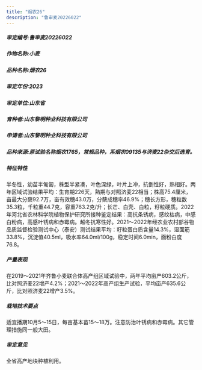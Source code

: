 ```yaml
---
title: "烟农26"
description: "鲁审麦20226022"
---
```

##### 审定编号:鲁审麦20226022

##### 作物名称:小麦

##### 品种名称:烟农26

##### 审定年份:2023

##### 审定单位:山东省

##### 育种者:山东黎明种业科技有限公司

##### 申请者:山东黎明种业科技有限公司

##### 品种来源:原试验名称烟农1765，常规品种，系烟农09135与济麦22杂交后选育。

##### 特征特性
半冬性，幼苗半匍匐，株型半紧凑，叶色深绿，叶片上冲，抗倒性好，熟相好。两年区域试验结果平均：生育期226天，熟期与对照济麦22相当；株高75.4厘米，亩最大分蘖92.7万，亩有效穗43.0万，分蘖成穗率46.9%；穗长方形，穗粒数35.3粒，千粒重44.7克，容重763.2克/升；长芒、白壳、白粒，籽粒硬质。2022年河北省农林科学院植物保护研究所接种鉴定结果：高抗条锈病，感纹枯病，中感白粉病，高感叶锈病和赤霉病。越冬抗寒性好。2021～2022年经农业农村部谷物品质监督检验测试中心（泰安）测试结果平均：籽粒蛋白质含量14.3%，湿面筋33.8%，沉淀值40.5ml，吸水率64.0ml/100g，稳定时间6.0min，面粉白度76.8。

##### 产量表现
在2019～2021年齐鲁小麦联合体高产组区域试验中，两年平均亩产603.2公斤，比对照济麦22增产4.2%；2021～2022年高产组生产试验，平均亩产635.6公斤，比对照济麦22增产3.5%。

##### 栽培技术要点
适宜播期10月5～15日，每亩基本苗15～18万。注意防治叶锈病和赤霉病。其它管理措施同一般大田。

##### 审定意见
全省高产地块种植利用。
